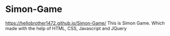 # Simon-Game
https://hellobrother1472.github.io/Simon-Game/
This is Simon Game. Which made with the help of HTML, CSS, Javascript and JQuery
